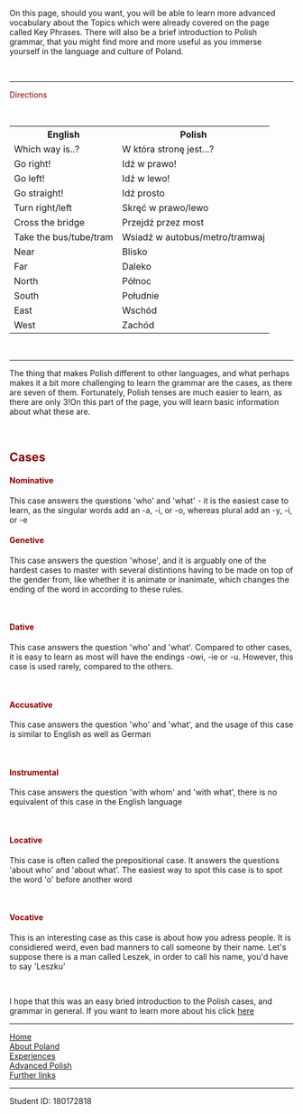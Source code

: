 <body>
<p>On this page, should you want, you will be able to learn more advanced vocabulary about the Topics which were already covered on the page called Key Phrases. There will also be a brief introduction to Polish grammar, that you might find more and more useful as you immerse yourself in the language and culture of Poland.</p>
<br>
  <hr>

<p style="color:darkred;">Directions</p>
<br>
 <table>
  <tr>
    <th>English</th>
    <th>Polish</th>
  </tr>
  <tr>
  <td>Which way is..?</td>
    <td>W która stronę jest...?</td>
  </tr>
  <tr>
    <td>Go right!</td>
    <td>Idź w prawo!</td>
  </tr>
  <tr>
    <td>Go left!</td>
    <td>Idź w lewo!</td>
  </tr>
  <tr>
    <td>Go straight!</td>
    <td>Idź prosto</td>
  </tr>
  <tr>
    <td>Turn right/left</td>
    <td>Skręć w prawo/lewo</td>
  </tr>
  <tr>
    <td>Cross the bridge</td>
    <td>Przejdź przez most</td>
  </tr>
  <tr>
  <td>Take the bus/tube/tram</td>
    <td>Wsiadź w autobus/metro/tramwaj</td>
  </tr>
  <tr>
  <td>Near</td>
    <td>Blisko</td>
  </tr>
  <tr>
  <td>Far</td>
    <td>Daleko</td>
  </tr>
  <tr>
  <td>North</td>
    <td>Północ</td>
  </tr>
  <tr>
  <td>South</td>
    <td>Południe</td>
  </tr>
  <tr>
   <td>East</td>
    <td>Wschód</td>
  </tr>
  <tr>
  <td>West</td>
    <td>Zachód</td>
  </tr>
</table>
<br>
<hr>

<p>The thing that makes Polish different to other languages, and what perhaps makes it a bit more challenging to learn the grammar are the cases, as there are seven of them. Fortunately, Polish tenses are much easier to learn, as there are only 3!On this part of the page, you will learn basic information about what these are.<p>
  <br>
  <h2 style="color:darkred;">Cases</h2>
    <h4 style="color:darkred;">Nominative</h4>
      <p>This case answers the questions 'who' and 'what' - it is the easiest case to learn, as the singular words add an -a, -i, or -o, whereas plural add an -y, -i, or -e
  <br>
      <h4 style="color:darkred;">Genetive</h4>
      <p>This case answers the question 'whose', and it is arguably one of the hardest cases to master with several distintions having to be made on top of the gender from, like whether it is animate or inanimate, which changes the ending of the word in according to these rules.</p>
  <br>
      <h4 style="color:darkred;">Dative</h4>
      <p>This case answers the question 'who' and 'what'. Compared to other cases, it is easy to learn as most will have the endings -owi, -ie or -u. However, this case is used rarely, compared to the others.</p>
   <br>
      <h4 style="color:darkred;">Accusative</h4>
      <p> This case answers the question 'who' and 'what', and the usage of this case is similar to English as well as German</p>
      <br>
      <h4 style="color:darkred;">Instrumental</h4>
      <p>This case answers the question 'with whom' and 'with what', there is no equivalent of this case in the English language</p>
      <br>
      <h4 style="color:darkred;">Locative</h4>
      <p>This case is often called the prepositional case. It answers the questions 'about who' and 'about what'. The easiest way to spot this case is to spot the word 'o' before another word</p>
      <br>
      <h4 style="color:darkred;">Vocative</h4>
      <p>This is an interesting case as this case is about how you adress people. It is considiered weird, even bad manners to call someone by their name. Let's suppose there is a man called Leszek, in order to call his name, you'd have to say 'Leszku'</p>
      <br>
<p>I hope that this was an easy bried introduction to the Polish cases, and grammar in general. If you want to learn more about his click <a href="https://mowicpopolsku.com/polish-grammar/">here</a>
  
  <br>
<hr>
 <a href="index.html">Home</a>
 <br>
 <a href="aboutPoland.html">About Poland</a>
 <br>
 <a href="experiences.html">Experiences</a>
 <br>
 <a href="advancedpolish.html">Advanced Polish</a>
 <br>
 <a href="furtherlinks.html">Further links</a>
 
 
<hr>
Student ID: 180172818

      

